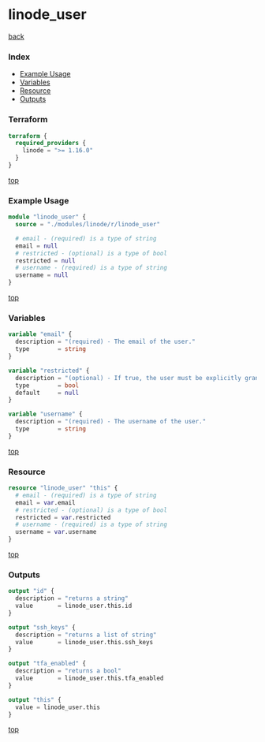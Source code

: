 # linode_user

[back](../linode.md)

### Index

- [Example Usage](#example-usage)
- [Variables](#variables)
- [Resource](#resource)
- [Outputs](#outputs)

### Terraform

```terraform
terraform {
  required_providers {
    linode = ">= 1.16.0"
  }
}
```

[top](#index)

### Example Usage

```terraform
module "linode_user" {
  source = "./modules/linode/r/linode_user"

  # email - (required) is a type of string
  email = null
  # restricted - (optional) is a type of bool
  restricted = null
  # username - (required) is a type of string
  username = null
}
```

[top](#index)

### Variables

```terraform
variable "email" {
  description = "(required) - The email of the user."
  type        = string
}

variable "restricted" {
  description = "(optional) - If true, the user must be explicitly granted access to platform actions and entities."
  type        = bool
  default     = null
}

variable "username" {
  description = "(required) - The username of the user."
  type        = string
}
```

[top](#index)

### Resource

```terraform
resource "linode_user" "this" {
  # email - (required) is a type of string
  email = var.email
  # restricted - (optional) is a type of bool
  restricted = var.restricted
  # username - (required) is a type of string
  username = var.username
}
```

[top](#index)

### Outputs

```terraform
output "id" {
  description = "returns a string"
  value       = linode_user.this.id
}

output "ssh_keys" {
  description = "returns a list of string"
  value       = linode_user.this.ssh_keys
}

output "tfa_enabled" {
  description = "returns a bool"
  value       = linode_user.this.tfa_enabled
}

output "this" {
  value = linode_user.this
}
```

[top](#index)
